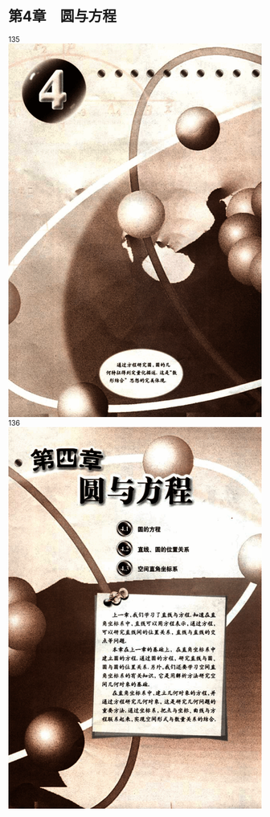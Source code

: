 # 第4章　圆与方程

135
![135](../../book/人教版高中数学A版必修2/人教版高中数学A版必修2_135.png)
136
![136](../../book/人教版高中数学A版必修2/人教版高中数学A版必修2_136.png)
